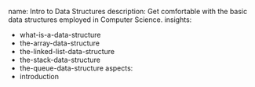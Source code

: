 name: Intro to Data Structures
description: Get comfortable with the basic data structures employed in Computer Science.
insights:
  - what-is-a-data-structure
  - the-array-data-structure
  - the-linked-list-data-structure
  - the-stack-data-structure
  - the-queue-data-structure
aspects:
  - introduction
 

